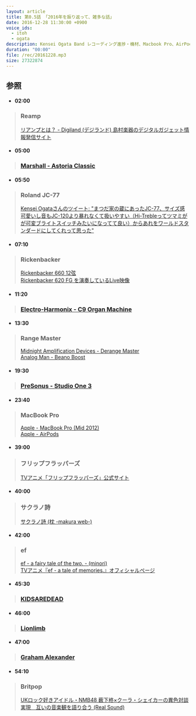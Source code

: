 ```yaml
---
layout: article
title: 第0.5話 「2016年を振り返って、雑多な話」
date: 2016-12-28 11:30:00 +0900
voice_ids:
  - itoh
  - ogata
description: Kensei Ogata Band レコーディング進捗・機材、Macbook Pro、AirPods、2016年良かった作品などについて話しました。
duration: "00:00"
file: /rec/20161228.mp3
size: 27322874
---
```


## 参照

- #### 02:00
> ### Reamp
> [リアンプとは？ - Digiland (デジランド) 島村楽器のデジタルガジェット情報発信サイト](http://info.shimamura.co.jp/digital/special/2016/05/30126)

- #### 05:00
> ### [Marshall - Astoria Classic](http://www.marshallamps.jp/products/amplifiers/astoria-series/astoria-classic/)

- #### 05:50
> ### Roland JC-77
> [Kensei Ogataさんのツイート: "まつだ家の蔵にあったJC-77、サイズ感可愛いし音もJC-120より暴れなくて扱いやすい（Hi-Trebleってツマミがが可変ブライトスイッチみたいになってて良い）からあれをワールドスタンダードにしてくれって思った" ](https://twitter.com/CuddlyDominion/status/747073718023651330)

- #### 07:10
> ### Rickenbacker
> [Rickenbacker 660 12弦](https://www.youtube.com/watch?v=5Pwq-MqmNrY)  
> [Rickenbacker 620 FG を演奏しているLive映像](https://www.youtube.com/watch?v=erwc9AOywB4)

- #### 11:20
> ### [Electro-Harmonix - C9 Organ Machine](http://www.kcmusic.jp/ehx/c9.html)

- #### 13:30
> ### Range Master
> [Midnight Amplification Devices - Derange Master](http://www.midnightamplification.com/product/derange-master)  
> [Analog Man - Beano Boost](http://www.analogman.com/beano.htm)

- #### 19:30
> ### [PreSonus - Studio One 3](http://www.mi7.co.jp/products/presonus/studioone/)

- #### 23:40
> ### MacBook Pro
> [Apple - MacBook Pro (Mid 2012)](https://support.apple.com/kb/SP649?locale=ja_JP&viewlocale=ja_JP)  
> [Apple - AirPods](http://www.apple.com/jp/airpods/)

- #### 39:00
> ### フリップフラッパーズ
> [TVアニメ「フリップフラッパーズ」公式サイト](http://www.flipflappers.com/)

- #### 40:00
> ### サクラノ詩
> [サクラノ詩 (枕 -makura web-)](http://www.keromakura.net/)

- #### 42:00
> ### ef
> [ef - a fairy tale of the two. - (minori)](http://www.minori.ph/)  
> [TVアニメ『ef - a tale of memories.』オフィシャルページ](http://www.ef-memo.com/)

- #### 45:30
> ### [KIDSAREDEAD](https://kidsaredead.bandcamp.com/)

- #### 46:00
> ### [Lionlimb](https://lionlimb.bandcamp.com/)

- #### 47:00
> ### [Graham Alexander](http://www.graham-alexander.net/)

- #### 54:10
> ### Britpop
> [UKロック好きアイドル・NMB48 薮下柊×クーラ・シェイカーの異色対談実現　互いの音楽観を語り合う (Real Sound)](http://realsound.jp/2016/12/post-10723.html)

